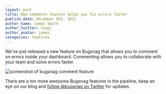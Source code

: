 ```yaml
---
layout: post
title: New comments feature helps you fix errors faster
publish_date: December 9th, 2012
author_name: James Smith
author_twitter: loopj
author_avatar: james
categories: features
---
```


We've just released a new feature on Bugsnag that allows you to comment on
errors inside your dashboard. Commenting allows you to collaborate with your
team and solve errors faster.

<img src="/img/posts/comments.png" alt="screenshot of bugsnag comment feature" />

There are a ton more awesome Bugsnag features in the pipeline, keep an eye on
our blog and <a href="https://twitter.com/intent/follow?screen_name=bugsnag">
follow @bugsnag on Twitter</a> for updates.
